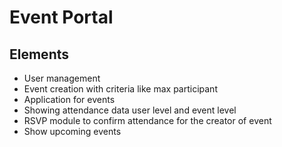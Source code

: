 # Event Portal

## Elements

- User management
- Event creation with criteria like max participant
- Application for events
- Showing attendance data user level and event level
- RSVP module to confirm attendance for the creator of event
- Show upcoming events
